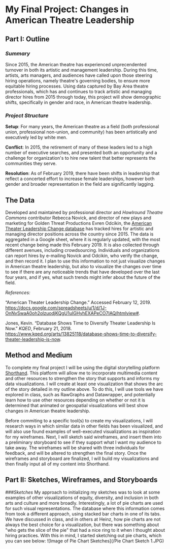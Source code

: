 # My Final Project: Changes in American Theatre Leadership 

## Part I: Outline
### _Summary_
Since 2015, the American theatre has experienced unprecendented turnover in both its artistic and management leadership. During this time, artists, arts managers, and audiences have called upon those steering hiring operations, namely theatre's governing bodies, to ensure more equitable hiring processes. Using data captured by Bay Area theatre professionals, which has and continues to track artistic and managing director hires from 2015 through today, this project will show demographic shifts, specifically in gender and race, in American theatre leadership. 

### _Project Structure_
**Setup**: For many years, the American theatre as a field (both professional union, professional non-union, and community) has been artistically and executively led by white men.

**Conflict**: In 2015, the retirement of many of these leaders led to a high number of executive searches, and presented both an opportunity and a challenge for organization's to hire new talent that better represents the communities they serve.

**Resolution**: As of February 2019, there have been shifts in leadership that reflect a concerted effort to increase female leaderships, however both gender and broader representation in the field are significantly lagging. 


## The Data 
Developed and maintained by professional director and _Howlround Theatre Commons_ contributor Rebecca Novick, and director of new plays and marketing for Golden Threat Productions Evren Odcikin, the [American Theater Leadership Change database](https://docs.google.com/spreadsheets/u/1/d/1J-OnNvSwaA0oh2olzuodjKQgU1uIGHyhEXAPeCO7IAQ/htmlview#) has tracked hires for artistic and managing director positions across the country since 2015. The data is aggregated in a Google sheet, where it is regularly updated, with the most recent change being made this February 2019. It is also collected through different avenues, including crowdsourcing. Individuals and organizations can report hires by e-mailing Novick and Odcikin, who verify the change, and then record it. I plan to use this information to not just visualize changes in American theatre leadership, but also to visualize the changes over time to see if there are any noticeable trends that have developed over the last four years, and if yes, what such trends might infer about the future of the field. 

_References:_ 

“American Theater Leadership Change.” Accessed February 12, 2019. https://docs.google.com/spreadsheets/u/1/d/1J-OnNvSwaA0oh2olzuodjKQgU1uIGHyhEXAPeCO7IAQ/htmlview#.
 
Jones, Kevin. “Database Shows Time to Diversify Theater Leadership Is Now.” _KQED_, February 21, 2018. https://www.kqed.org/arts/13825118/database-shows-time-to-diversify-theater-leadership-is-now.

## Method and Medium 
To complete my final project I will be using the digital storytelling platform [Shorthand](https://shorthand.com). This platform will allow me to incorporate multimedia content and other resources to strengthen the story that supports and informs my data visualizations. I will create at least one visualization that shows the arc of the story detailed in my outline above. To do this, I will use tools we have explored in class, such as RawGraphs and Datawrapper, and potentially learn how to use other resources depending on whether or not it is determined that animated or geospatial visualizations will best show changes in American theatre leadership. 

Before commiting to a specific tool(s) to create my visualizations, I will research ways in which similar data in other fields has been visualized, and will also use found examples of well-executed visualizations as inspiration for my wireframes. Next, I will sketch said wireframes, and insert them into a preliminary storyboard to see if they support what I want my audience to take away. The wireframes will be shared with three individuals for feedback, and will be altered to strengthen the final story. Once the wireframes and storyboard are finalized, I will build my visualizations and then finally input all of my content into Shorthand. 


## Part II: Sketches, Wireframes, and Storyboards
###_Sketches_
My approach to initializing my sketches was to look at some examples of other visualizations of equity, diversity, and inclusion in both arts and culture and more broadly. Interestingly, a lot of pie charts are used for such visual representations. The database where this information comes from took a different approach, using stacked bar charts in one of its tabs. We have discussed in class, and in others at Heinz, how pie charts are not always the best choice for a visualization, but there was something about "who gets the slice of the pie" that had a nice ring to it when I thought about hiring practices. With this in mind, I started sketching out pie charts, which you can see below: 
![Image of Pie Chart Sketches](/Pie Chart Sketch 1.JPG)
